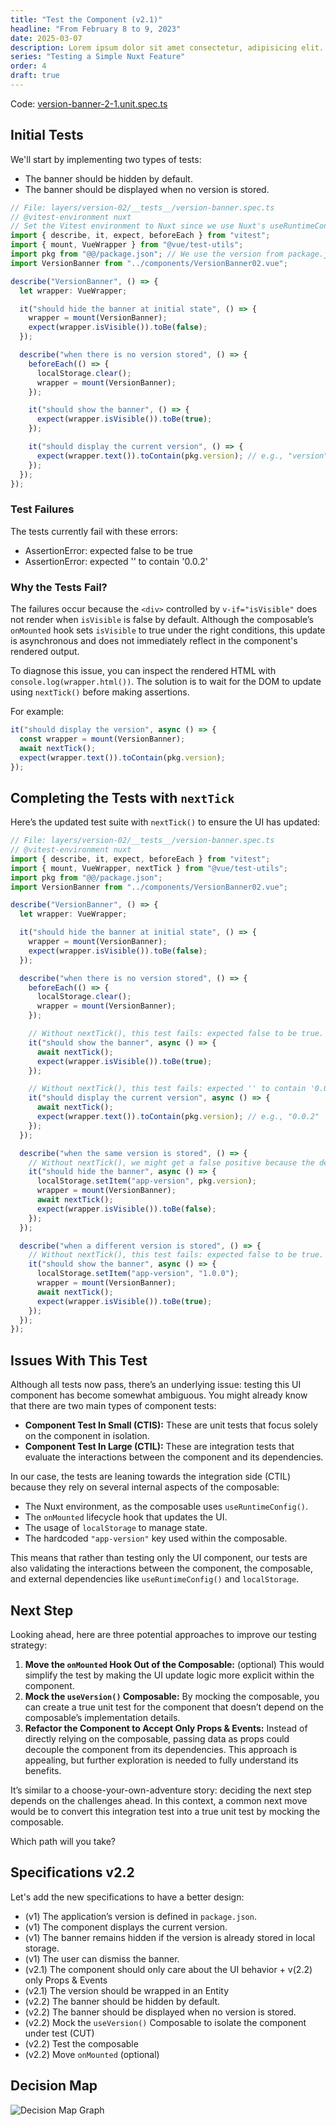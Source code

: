 ```yaml
---
title: "Test the Component (v2.1)"
headline: "From February 8 to 9, 2023"
date: 2025-03-07
description: Lorem ipsum dolor sit amet consectetur, adipisicing elit. Repellendus assumenda deleniti itaque molestias odio quidem praesentium, numquam veniam animi ipsam velit iure atque delectus debitis quisquam tempore optio ea corrupti.
series: "Testing a Simple Nuxt Feature"
order: 4
draft: true
---
```


Code: [version-banner-2-1.unit.spec.ts](https://github.com/jeromeabel/nuxt-clean-architecture/blob/feat/version-banner/layers/version-02/__tests__/version-banner-2-1.unit.spec.ts)

## Initial Tests

We'll start by implementing two types of tests:

- The banner should be hidden by default.
- The banner should be displayed when no version is stored.

```ts
// File: layers/version-02/__tests__/version-banner.spec.ts
// @vitest-environment nuxt
// Set the Vitest environment to Nuxt since we use Nuxt's useRuntimeConfig (happy-dom isn’t sufficient)
import { describe, it, expect, beforeEach } from "vitest";
import { mount, VueWrapper } from "@vue/test-utils";
import pkg from "@@/package.json"; // We use the version from package.json
import VersionBanner from "../components/VersionBanner02.vue";

describe("VersionBanner", () => {
  let wrapper: VueWrapper;

  it("should hide the banner at initial state", () => {
    wrapper = mount(VersionBanner);
    expect(wrapper.isVisible()).toBe(false);
  });

  describe("when there is no version stored", () => {
    beforeEach(() => {
      localStorage.clear();
      wrapper = mount(VersionBanner);
    });

    it("should show the banner", () => {
      expect(wrapper.isVisible()).toBe(true);
    });

    it("should display the current version", () => {
      expect(wrapper.text()).toContain(pkg.version); // e.g., "version": "0.0.2"
    });
  });
});
```

### Test Failures

The tests currently fail with these errors:

- AssertionError: expected false to be true
- AssertionError: expected '' to contain '0.0.2'

### Why the Tests Fail?

The failures occur because the `<div>` controlled by `v-if="isVisible"` does not render when `isVisible` is false by default. Although the composable’s `onMounted` hook sets `isVisible` to true under the right conditions, this update is asynchronous and does not immediately reflect in the component's rendered output.

To diagnose this issue, you can inspect the rendered HTML with `console.log(wrapper.html())`. The solution is to wait for the DOM to update using `nextTick()` before making assertions.

For example:

```ts
it("should display the version", async () => {
  const wrapper = mount(VersionBanner);
  await nextTick();
  expect(wrapper.text()).toContain(pkg.version);
});
```

## Completing the Tests with `nextTick`

Here’s the updated test suite with `nextTick()` to ensure the UI has updated:

```ts
// File: layers/version-02/__tests__/version-banner.spec.ts
// @vitest-environment nuxt
import { describe, it, expect, beforeEach } from "vitest";
import { mount, VueWrapper, nextTick } from "@vue/test-utils";
import pkg from "@@/package.json";
import VersionBanner from "../components/VersionBanner02.vue";

describe("VersionBanner", () => {
  let wrapper: VueWrapper;

  it("should hide the banner at initial state", () => {
    wrapper = mount(VersionBanner);
    expect(wrapper.isVisible()).toBe(false);
  });

  describe("when there is no version stored", () => {
    beforeEach(() => {
      localStorage.clear();
      wrapper = mount(VersionBanner);
    });

    // Without nextTick(), this test fails: expected false to be true.
    it("should show the banner", async () => {
      await nextTick();
      expect(wrapper.isVisible()).toBe(true);
    });

    // Without nextTick(), this test fails: expected '' to contain '0.0.2'
    it("should display the current version", async () => {
      await nextTick();
      expect(wrapper.text()).toContain(pkg.version); // e.g., "0.0.2"
    });
  });

  describe("when the same version is stored", () => {
    // Without nextTick(), we might get a false positive because the default state is still rendered.
    it("should hide the banner", async () => {
      localStorage.setItem("app-version", pkg.version);
      wrapper = mount(VersionBanner);
      await nextTick();
      expect(wrapper.isVisible()).toBe(false);
    });
  });

  describe("when a different version is stored", () => {
    // Without nextTick(), this test fails: expected false to be true.
    it("should show the banner", async () => {
      localStorage.setItem("app-version", "1.0.0");
      wrapper = mount(VersionBanner);
      await nextTick();
      expect(wrapper.isVisible()).toBe(true);
    });
  });
});
```

## Issues With This Test

Although all tests now pass, there’s an underlying issue: testing this UI component has become somewhat ambiguous. You might already know that there are two main types of component tests:

- **Component Test In Small (CTIS):** These are unit tests that focus solely on the component in isolation.
- **Component Test In Large (CTIL):** These are integration tests that evaluate the interactions between the component and its dependencies.

In our case, the tests are leaning towards the integration side (CTIL) because they rely on several internal aspects of the composable:

- The Nuxt environment, as the composable uses `useRuntimeConfig()`.
- The `onMounted` lifecycle hook that updates the UI.
- The usage of `localStorage` to manage state.
- The hardcoded `"app-version"` key used within the composable.

This means that rather than testing only the UI component, our tests are also validating the interactions between the component, the composable, and external dependencies like `useRuntimeConfig()` and `localStorage`.

## Next Step

Looking ahead, here are three potential approaches to improve our testing strategy:

1. **Move the `onMounted` Hook Out of the Composable:** (optional)
   This would simplify the test by making the UI update logic more explicit within the component.
2. **Mock the `useVersion()` Composable:**
   By mocking the composable, you can create a true unit test for the component that doesn’t depend on the composable’s implementation details.
3. **Refactor the Component to Accept Only Props & Events:**
   Instead of directly relying on the composable, passing data as props could decouple the component from its dependencies. This approach is appealing, but further exploration is needed to fully understand its benefits.

It’s similar to a choose-your-own-adventure story: deciding the next step depends on the challenges ahead. In this context, a common next move would be to convert this integration test into a true unit test by mocking the composable.

Which path will you take?

## Specifications v2.2

Let's add the new specifications to have a better design:

- (v1) The application’s version is defined in `package.json`.
- (v1) The component displays the current version.
- (v1) The banner remains hidden if the version is already stored in local storage.
- (v1) The user can dismiss the banner.
- (v2.1) The component should only care about the UI behavior + v(2.2) only Props & Events
- (v2.1) The version should be wrapped in an Entity
- (v2.2) The banner should be hidden by default.
- (v2.2) The banner should be displayed when no version is stored.
- (v2.2) Mock the `useVersion()` Composable to isolate the component under test (CUT)
- (v2.2) Test the composable
- (v2.2) Move `onMounted` (optional)

## Decision Map

![Decision Map Graph](./graph.svg)
